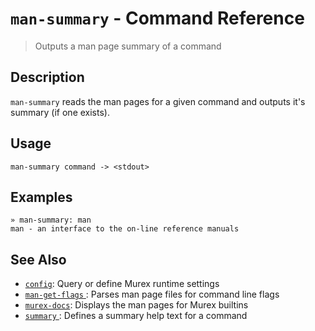 # `man-summary` - Command Reference

> Outputs a man page summary of a command

## Description

`man-summary` reads the man pages for a given command and outputs it's
summary (if one exists).

## Usage

    man-summary command -> <stdout>

## Examples

    » man-summary: man 
    man - an interface to the on-line reference manuals

## See Also

* [`config`](../commands/config.md):
  Query or define Murex runtime settings
* [`man-get-flags` ](../commands/man-get-flags.md):
  Parses man page files for command line flags 
* [`murex-docs`](../commands/murex-docs.md):
  Displays the man pages for Murex builtins
* [`summary` ](../commands/summary.md):
  Defines a summary help text for a command
